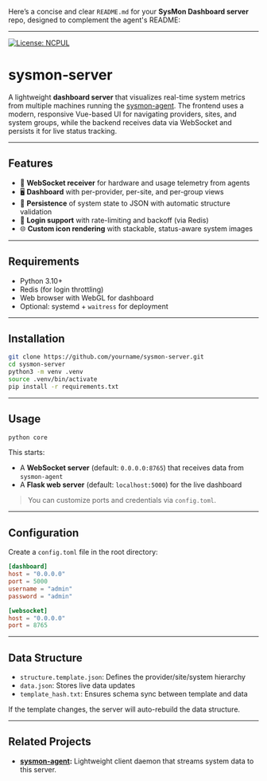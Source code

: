 Here’s a concise and clear `README.md` for your **SysMon Dashboard server** repo, designed to complement the agent's README:

---

[![License: NCPUL](https://img.shields.io/badge/license-NCPUL-blue.svg)](./LICENSE.md)

# sysmon‑server

A lightweight **dashboard server** that visualizes real-time system metrics from multiple machines running the [sysmon-agent](https://github.com/yniverz/sysmon-agent).
The frontend uses a modern, responsive Vue-based UI for navigating providers, sites, and system groups, while the backend receives data via WebSocket and persists it for live status tracking.

---

## Features

* 📡 **WebSocket receiver** for hardware and usage telemetry from agents
* 🖥️ **Dashboard** with per-provider, per-site, and per-group views
* 📁 **Persistence** of system state to JSON with automatic structure validation
* 🔐 **Login support** with rate-limiting and backoff (via Redis)
* 🌐 **Custom icon rendering** with stackable, status-aware system images

---

## Requirements

* Python 3.10+
* Redis (for login throttling)
* Web browser with WebGL for dashboard
* Optional: systemd + `waitress` for deployment

---

## Installation

```bash
git clone https://github.com/yourname/sysmon-server.git
cd sysmon-server
python3 -m venv .venv
source .venv/bin/activate
pip install -r requirements.txt
```

---

## Usage

```bash
python core
```

This starts:

* A **WebSocket server** (default: `0.0.0.0:8765`) that receives data from `sysmon-agent`
* A **Flask web server** (default: `localhost:5000`) for the live dashboard

> You can customize ports and credentials via `config.toml`.

---

## Configuration

Create a `config.toml` file in the root directory:

```toml
[dashboard]
host = "0.0.0.0"
port = 5000
username = "admin"
password = "admin"

[websocket]
host = "0.0.0.0"
port = 8765
```

---

## Data Structure

* `structure.template.json`: Defines the provider/site/system hierarchy
* `data.json`: Stores live data updates
* `template_hash.txt`: Ensures schema sync between template and data

If the template changes, the server will auto-rebuild the data structure.

---

## Related Projects

* **[sysmon-agent](https://github.com/yniverz/sysmon-agent):** Lightweight client daemon that streams system data to this server.
